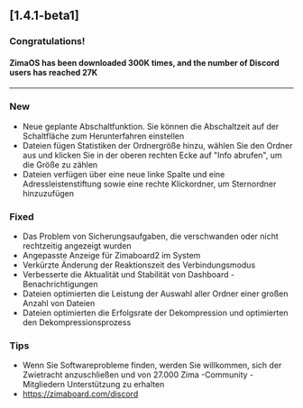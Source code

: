 ## [1.4.1-beta1]
### Congratulations! 
#### ZimaOS has been downloaded 300K times, and the number of Discord users has reached 27K
---
### New
- Neue geplante Abschaltfunktion. Sie können die Abschaltzeit auf der Schaltfläche zum Herunterfahren einstellen
- Dateien fügen Statistiken der Ordnergröße hinzu, wählen Sie den Ordner aus und klicken Sie in der oberen rechten Ecke auf "Info abrufen", um die Größe zu zählen
- Dateien verfügen über eine neue linke Spalte und eine Adressleistenstiftung sowie eine rechte Klickordner, um Sternordner hinzuzufügen
### Fixed
- Das Problem von Sicherungsaufgaben, die verschwanden oder nicht rechtzeitig angezeigt wurden
- Angepasste Anzeige für Zimaboard2 im System
- Verkürzte Änderung der Reaktionszeit des Verbindungsmodus
- Verbesserte die Aktualität und Stabilität von Dashboard -Benachrichtigungen
- Dateien optimierten die Leistung der Auswahl aller Ordner einer großen Anzahl von Dateien
- Dateien optimierten die Erfolgsrate der Dekompression und optimierten den Dekompressionsprozess
### Tips
- Wenn Sie Softwareprobleme finden, werden Sie willkommen, sich der Zwietracht anzuschließen und von 27.000 Zima -Community -Mitgliedern Unterstützung zu erhalten
- <a href = "https://zimaboard.com/discord" target = "_ leer" style = "color: blau"> https://zimaboard.com/discord </a>
